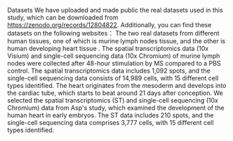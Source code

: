 Datasets
We have uploaded and made public the real datasets used in this study, which can be downloaded from https://zenodo.org/records/12804822. Additionally, you can find these datasets on the following websites：
 The two real datasets from different human tissues, one of which is murine lymph nodes tissue, and the other is human developing heart tissue . The spatial transcriptomics data (10x Visium) and single-cell sequencing data (10x Chromium) of murine lymph nodes were collected after 48-hour stimulation by MS compared to a PBS control. The spatial transcriptomics data includes 1,092 spots, and the single-cell sequencing data consists of 14,989 cells, with 15 different cell types identified.
The heart  originates from the mesoderm and develops into the cardiac tube, which starts to beat around 21 days after conception. We selected the spatial transcriptomics (ST) and single-cell sequencing (10x Chromium) data from Asp's study, which examined the development of the human heart in early embryos. The ST data includes 210 spots, and the single-cell sequencing data comprises 3,777 cells, with 15 different cell types identified.
